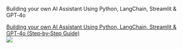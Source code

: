 
Building your own AI Assistant Using Python, LangChain, Streamlit & GPT‑4o

<a href="https://jayanttripathy.com/building-your-own-ai-assistant-using-python-langchain-streamlit-gpt%e2%80%914o">
Building your own AI Assistant Using Python, LangChain, Streamlit & GPT‑4o (Step‑by‑Step Guide)
</a>
<br>



<img src= "https://jayanttripathy.com/wp-content/uploads/2025/10/generated-image-3.png"/>


